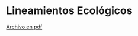 # Lineamientos Ecológicos

[Archivo en pdf](https://github.com/bajaloreto/ePOEL/blob/master/assets/pdf/2%20Propuesta/10%20Lineamientos%20Ecologicos.pdf)
